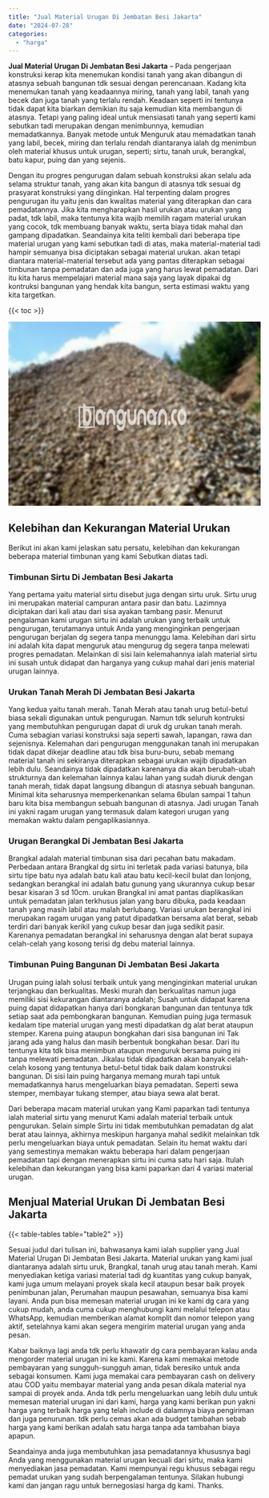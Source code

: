 ```yaml
---
title: "Jual Material Urugan Di Jembatan Besi Jakarta"
date: "2024-07-28"
categories: 
  - "harga"
---
```


**Jual Material Urugan Di Jembatan Besi Jakarta** – Pada pengerjaan konstruksi kerap kita menemukan kondisi tanah yang akan dibangun di atasnya sebuah bangunan tdk sesuai dengan perencanaan. Kadang kita menemukan tanah yang keadaannya miring, tanah yang labil, tanah yang becek dan juga tanah yang terlalu rendah. Keadaan seperti ini tentunya tidak dapat kita biarkan demikian itu saja kemudian kita membangun di atasnya. Tetapi yang paling ideal untuk mensiasati tanah yang seperti kami sebutkan tadi merupakan dengan menimbunnya, kemudian memadatkannya. Banyak metode untuk Menguruk atau memadatkan tanah yang labil, becek, miring dan terlalu rendah diantaranya ialah dg menimbun oleh material khusus untuk urugan, seperti; sirtu, tanah uruk, berangkal, batu kapur, puing dan yang sejenis.

Dengan itu progres pengurugan dalam sebuah konstruksi akan selalu ada selama struktur tanah, yang akan kita bangun di atasnya tdk sesuai dg prasyarat konstruksi yang diinginkan. Hal terpenting dalam progres pengurugan itu yaitu jenis dan kwalitas material yang diterapkan dan cara pemadatannya. Jika kita mengharapkan hasil urukan atau urukan yang padat, tdk labil, maka tentunya kita wajib memilih ragam material urukan yang cocok, tdk membuang banyak waktu, serta biaya tidak mahal dan gampang dipadatkan. Seandainya kita teliti kembali dari beberapa tipe material urugan yang kami sebutkan tadi di atas, maka material-material tadi hampir semuanya bisa diciptakan sebagai material urukan. akan tetapi diantara material-material tersebut ada yang pantas diterapkan sebagai timbunan tanpa pemadatan dan ada juga yang harus lewat pemadatan. Dari itu kita harus mempelajari material mana saja yang layak dipakai dg kontruksi bangunan yang hendak kita bangun, serta estimasi waktu yang kita targetkan.

{{< toc >}}

![Jual Material Urugan Di Jembatan Besi Jakarta](/images/jual-urugan-44.png)

## Kelebihan dan Kekurangan Material Urukan

Berikut ini akan kami jelaskan satu persatu, kelebihan dan kekurangan beberapa material timbunan yang kami Sebutkan diatas tadi.

### Timbunan Sirtu Di Jembatan Besi Jakarta

Yang pertama yaitu material sirtu disebut juga dengan sirtu uruk. Sirtu urug ini merupakan material campuran antara pasir dan batu. Lazimnya diciptakan dari kali atau dari sisa ayakan tambang pasir. Menurut pengalaman kami urugan sirtu ini adalah urukan yang terbaik untuk pengurugan, terutamanya untuk Anda yang menginginkan pengerjaan pengurugan berjalan dg segera tanpa menunggu lama. Kelebihan dari sirtu ini adalah kita dapat menguruk atau mengurug dg segera tanpa melewati progres pemadatan. Melainkan di sisi lain kelemahannya ialah material sirtu ini susah untuk didapat dan harganya yang cukup mahal dari jenis material urugan lainnya.

### Urukan Tanah Merah Di Jembatan Besi Jakarta

Yang kedua yaitu tanah merah. Tanah Merah atau tanah urug betul-betul biasa sekali digunakan untuk pengurugan. Namun tdk seluruh kontruksi yang membutuhkan pengurugan dapat di uruk dg urukan tanah merah. Cuma sebagian variasi konstruksi saja seperti sawah, lapangan, rawa dan sejenisnya. Kelemahan dari pengurugan menggunakan tanah ini merupakan tidak dapat dikejar deadline atau tdk bisa buru-buru, sebab memang material tanah ini sekiranya diterapkan sebagai urukan wajib dipadatkan lebih dulu. Seandainya tidak dipadatkan karenanya dia akan berubah-ubah strukturnya dan kelemahan lainnya kalau lahan yang sudah diuruk dengan tanah merah, tidak dapat langsung dibangun di atasnya sebuah bangunan. Minimal kita seharusnya memperkenankan selama 6bulan sampai 1 tahun baru kita bisa membangun sebuah bangunan di atasnya. Jadi urugan Tanah ini yakni ragam urugan yang termasuk dalam kategori urugan yang memakan waktu dalam pengaplikasiannya.

### Urugan Berangkal Di Jembatan Besi Jakarta

Brangkal adalah material timbunan sisa dari pecahan batu makadam. Perbedaan antara Brangkal dg sirtu ini terletak pada variasi batunya, bila sirtu tipe batu nya adalah batu kali atau batu kecil-kecil bulat dan lonjong, sedangkan berangkal ini adalah batu gunung yang ukurannya cukup besar besar kisaran 3 sd 10cm. urukan Brangkal ini amat pantas diaplikasikan untuk pemadatan jalan terkhusus jalan yang baru dibuka, pada keadaan tanah yang masih labil atau malah berlubang. Variasi urukan berangkal ini merupakan ragam urugan yang patut dipadatkan bersama alat berat, sebab terdiri dari banyak kerikil yang cukup besar dan juga sedikit pasir. Karenanya pemadatan berangkal ini seharusnya dengan alat berat supaya celah-celah yang kosong terisi dg debu material lainnya.

### Timbunan Puing Bangunan Di Jembatan Besi Jakarta

Urugan puing ialah solusi terbaik untuk yang menginginkan material urukan terjangkau dan berkualitas. Meski murah dan berkualitas namun juga memiliki sisi kekurangan diantaranya adalah; Susah untuk didapat karena puing dapat didapatkan hanya dari bongkaran bangunan dan tentunya tdk setiap saat ada pembongkaran bangunan. Kemudian puing juga termasuk kedalam tipe material urugan yang mesti dipadatkan dg alat berat ataupun stemper. Karena puing ataupun bongkahan dari sisa bangunan ini Tak jarang ada yang halus dan masih berbentuk bongkahan besar. Dari itu tentunya kita tdk bisa menimbun ataupun menguruk bersama puing ini tanpa melewati pemadatan. Jikalau tidak dipadatkan akan banyak celah-celah kosong yang tentunya betul-betul tidak baik dalam konstruksi bangunan. Di sisi lain puing harganya memang murah tapi untuk memadatkannya harus mengeluarkan biaya pemadatan. Seperti sewa stemper, membayar tukang stemper, atau biaya sewa alat berat.

Dari beberapa macam material urukan yang Kami paparkan tadi tentunya ialah material sirtu yang menurut Kami adalah material terbaik untuk pengurukan. Selain simple Sirtu ini tidak membutuhkan pemadatan dg alat berat atau lainnya, akhirnya meskipun harganya mahal sedikit melainkan tdk perlu mengeluarkan biaya untuk pemadatan. Selain itu hemat waktu dari yang semestinya memakan waktu beberapa hari dalam pengerjaan pemadatan tapi dengan menerapkan sirtu ini cuma satu hari saja. Itulah kelebihan dan kekurangan yang bisa kami paparkan dari 4 variasi material urugan.

## Menjual Material Urukan Di Jembatan Besi Jakarta

{{< table-tables table="table2" >}}

Sesuai judul dari tulisan ini, bahwasanya kami ialah supplier yang Jual Material Urugan Di Jembatan Besi Jakarta. Material urukan yang kami jual diantaranya adalah sirtu uruk, Brangkal, tanah urug atau tanah merah. Kami menyediakan ketiga variasi material tadi dg kuantitas yang cukup banyak, kami juga umum melayani proyek skala kecil ataupun besar baik proyek penimbunan jalan, Perumahan maupun pesawahan, semuanya bisa kami layani. Anda pun bisa memesan material urugan ini ke kami dg cara yang cukup mudah, anda cuma cukup menghubungi kami melalui telepon atau WhatsApp, kemudian memberikan alamat komplit dan nomor telepon yang aktif, setelahnya kami akan segera mengirim material urugan yang anda pesan.

Kabar baiknya lagi anda tdk perlu khawatir dg cara pembayaran kalau anda mengorder material urugan ini ke kami. Karena kami memakai metode pembayaran yang sungguh-sungguh aman, tidak beresiko untuk anda sebagai konsumen. Kami juga memakai cara pembayaran cash on delivery atau COD yaitu membayar material yang anda pesan dikala material nya sampai di proyek anda. Anda tdk perlu mengeluarkan uang lebih dulu untuk memesan material urugan ini dari kami, harga yang kami berikan pun yakni harga yang terbaik harga yang telah include di dalamnya biaya pengiriman dan juga penurunan. tdk perlu cemas akan ada budget tambahan sebab harga yang kami berikan adalah satu harga tanpa ada tambahan biaya apapun.

Seandainya anda juga membutuhkan jasa pemadatannya khususnya bagi Anda yang menggunakan material urugan kecuali dari sirtu, maka kami menyediakan jasa pemadatan. Kami mempunyai regu khusus sebagai regu pemadat urukan yang sudah berpengalaman tentunya. Silakan hubungi kami dan jangan ragu untuk bernegosiasi harga dg kami. Thanks.
